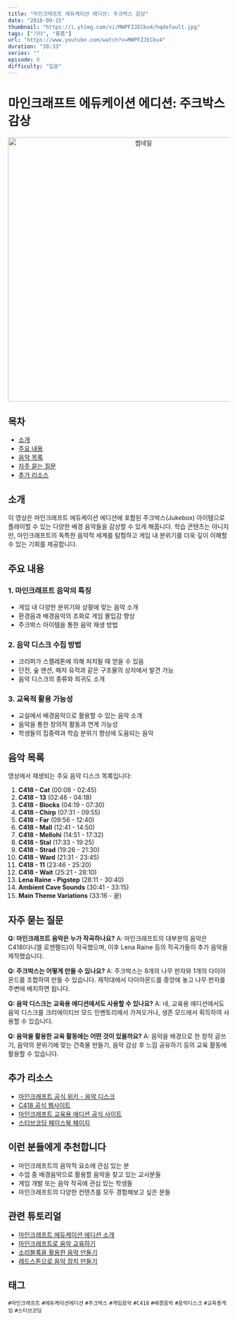 ```yaml
---
title: "마인크래프트 에듀케이션 에디션: 주크박스 감상"
date: "2018-09-15"
thumbnail: "https://i.ytimg.com/vi/MWPFZJECbu4/hqdefault.jpg"
tags: ["기타", "롱폼"]
url: "https://www.youtube.com/watch?v=MWPFZJECbu4"
duration: "38:33"
series: ""
episode: 0
difficulty: "입문"
---
```


# 마인크래프트 에듀케이션 에디션: 주크박스 감상

<div align="center">
<img src="https://i.ytimg.com/vi/MWPFZJECbu4/hqdefault.jpg" alt="썸네일" width="600"/>
</div>

## 목차
- [소개](#소개)
- [주요 내용](#주요-내용)
- [음악 목록](#음악-목록)
- [자주 묻는 질문](#자주-묻는-질문)
- [추가 리소스](#추가-리소스)

## 소개
이 영상은 마인크래프트 에듀케이션 에디션에 포함된 주크박스(Jukebox) 아이템으로 플레이할 수 있는 다양한 배경 음악들을 감상할 수 있게 해줍니다. 학습 콘텐츠는 아니지만, 마인크래프트의 독특한 음악적 세계를 탐험하고 게임 내 분위기를 더욱 깊이 이해할 수 있는 기회를 제공합니다.

## 주요 내용

### 1. 마인크래프트 음악의 특징
- 게임 내 다양한 분위기와 상황에 맞는 음악 소개
- 환경음과 배경음악의 조화로 게임 몰입감 향상
- 주크박스 아이템을 통한 음악 재생 방법

### 2. 음악 디스크 수집 방법
- 크리퍼가 스켈레톤에 의해 처치될 때 얻을 수 있음
- 던전, 숲 맨션, 해저 유적과 같은 구조물의 상자에서 발견 가능
- 음악 디스크의 종류와 희귀도 소개

### 3. 교육적 활용 가능성
- 교실에서 배경음악으로 활용할 수 있는 음악 소개
- 음악을 통한 창의적 활동과 연계 가능성
- 학생들의 집중력과 학습 분위기 향상에 도움되는 음악

## 음악 목록
영상에서 재생되는 주요 음악 디스크 목록입니다:

1. **C418 - Cat** (00:08 - 02:45)
2. **C418 - 13** (02:46 - 04:18)
3. **C418 - Blocks** (04:19 - 07:30)
4. **C418 - Chirp** (07:31 - 09:55)
5. **C418 - Far** (09:56 - 12:40)
6. **C418 - Mall** (12:41 - 14:50)
7. **C418 - Mellohi** (14:51 - 17:32)
8. **C418 - Stal** (17:33 - 19:25)
9. **C418 - Strad** (19:26 - 21:30)
10. **C418 - Ward** (21:31 - 23:45)
11. **C418 - 11** (23:46 - 25:20)
12. **C418 - Wait** (25:21 - 28:10)
13. **Lena Raine - Pigstep** (28:11 - 30:40)
14. **Ambient Cave Sounds** (30:41 - 33:15)
15. **Main Theme Variations** (33:16 - 끝)

## 자주 묻는 질문

**Q: 마인크래프트 음악은 누가 작곡하나요?**
A: 마인크래프트의 대부분의 음악은 C418(다니엘 로젠펠드)이 작곡했으며, 이후 Lena Raine 등의 작곡가들이 추가 음악을 제작했습니다.

**Q: 주크박스는 어떻게 만들 수 있나요?**
A: 주크박스는 8개의 나무 판자와 1개의 다이아몬드를 조합하여 만들 수 있습니다. 제작대에서 다이아몬드를 중앙에 놓고 나무 판자를 주변에 배치하면 됩니다.

**Q: 음악 디스크는 교육용 에디션에서도 사용할 수 있나요?**
A: 네, 교육용 에디션에서도 음악 디스크를 크리에이티브 모드 인벤토리에서 가져오거나, 생존 모드에서 획득하여 사용할 수 있습니다.

**Q: 음악을 활용한 교육 활동에는 어떤 것이 있을까요?**
A: 음악을 배경으로 한 창작 글쓰기, 음악의 분위기에 맞는 건축물 만들기, 음악 감상 후 느낌 공유하기 등의 교육 활동에 활용할 수 있습니다.

## 추가 리소스
- [마인크래프트 공식 위키 - 음악 디스크](https://minecraft.fandom.com/ko/wiki/음악_디스크)
- [C418 공식 웹사이트](https://c418.org/)
- [마인크래프트 교육용 에디션 공식 사이트](https://education.minecraft.net/)
- [스티브코딩 페이스북 페이지](https://www.facebook.com/stvcoding/)

## 이런 분들에게 추천합니다
- 마인크래프트의 음악적 요소에 관심 있는 분
- 수업 중 배경음악으로 활용할 음악을 찾고 있는 교사분들
- 게임 개발 또는 음악 작곡에 관심 있는 학생들
- 마인크래프트의 다양한 컨텐츠를 모두 경험해보고 싶은 분들

## 관련 튜토리얼
- [마인크래프트 에듀케이션 에디션 소개](링크)
- [마인크래프트로 음악 교육하기](링크)
- [소리블록을 활용한 음악 만들기](링크)
- [레드스톤으로 음악 장치 만들기](링크)

## 태그
`#마인크래프트` `#에듀케이션에디션` `#주크박스` `#게임음악` `#C418` `#배경음악` `#음악디스크` `#교육용게임` `#스티브코딩`
